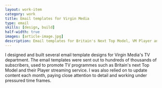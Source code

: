 ```yaml
---
layout: work-item
category: work
title: Email templates for Virgin Media
type: email
skills: [design, build]
half-width: true
images: [article-image.jpg]
description: Email templates for Britain's Next Top Model, VM Player and more.
---
```


I designed and built several email template designs for Virgin Media's TV department. The email templates were sent out to hundreds of thousands of subscribers, used to promote TV programmes such as Britain's next Top Model and their Player streaming service. I was also relied on to update content each month, paying close attention to detail and working under pressured time frames.
